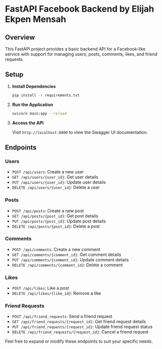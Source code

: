 # FastAPI Facebook Backend by Elijah Ekpen Mensah

## Overview

This FastAPI project provides a basic backend API for a Facebook-like service with support for managing users, posts, comments, likes, and friend requests.

## Setup

1. **Install Dependencies**

    ```bash
    pip install -r requirements.txt
    ```

2. **Run the Application**

    ```bash
    uvicorn main:app --reload
    ```

3. **Access the API**

    Visit `http://localhost:8000` to view the Swagger UI documentation.

## Endpoints

### Users

- `POST /api/users`: Create a new user
- `GET /api/users/{user_id}`: Get user details
- `PUT /api/users/{user_id}`: Update user details
- `DELETE /api/users/{user_id}`: Delete a user

### Posts

- `POST /api/posts`: Create a new post
- `GET /api/posts/{post_id}`: Get post details
- `PUT /api/posts/{post_id}`: Update post details
- `DELETE /api/posts/{post_id}`: Delete a post

### Comments

- `POST /api/comments`: Create a new comment
- `GET /api/comments/{comment_id}`: Get comment details
- `PUT /api/comments/{comment_id}`: Update comment details
- `DELETE /api/comments/{comment_id}`: Delete a comment

### Likes

- `POST /api/likes`: Like a post
- `DELETE /api/likes/{like_id}`: Remove a like

### Friend Requests

- `POST /api/friend_requests`: Send a friend request
- `GET /api/friend_requests/{request_id}`: Get friend request details
- `PUT /api/friend_requests/{request_id}`: Update friend request status
- `DELETE /api/friend_requests/{request_id}`: Cancel a friend request

Feel free to expand or modify these endpoints to suit your specific needs.
